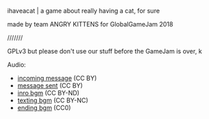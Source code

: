 ihaveacat | a game about really having a cat, for sure

made by team ANGRY KITTENS for GlobalGameJam 2018

///////

GPLv3 but please don't use our stuff before the GameJam is over, k

Audio:

- [incoming message](https://freesound.org/people/jalastram/sounds/397629/) (CC BY)
- [message sent](https://freesound.org/people/jalastram/sounds/348477/) (CC BY)
- [inro bgm](https://www.bensound.com/royalty-free-music/track/ofelias-dream) (CC BY-ND)
- [texting bgm](https://freesound.org/people/FoolBoyMedia/sounds/347848/) (CC BY-NC)
- [ending bgm](https://freesound.org/people/memz/sounds/325141/) (CC0)
